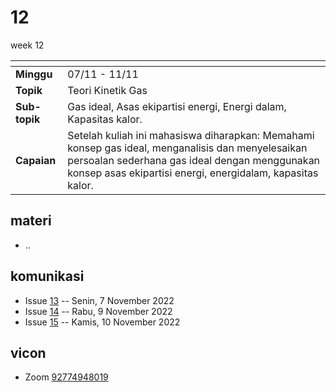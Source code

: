 # 12
week 12

<span> | <span>
:- | :-
**Minggu** | 07/11 - 11/11
**Topik** | Teori Kinetik Gas
**Sub-topik** | Gas ideal, Asas ekipartisi energi, Energi dalam, Kapasitas kalor.
**Capaian** | Setelah kuliah ini mahasiswa diharapkan: Memahami konsep gas ideal, menganalisis dan menyelesaikan persoalan sederhana gas ideal dengan menggunakan konsep asas ekipartisi energi, energidalam, kapasitas kalor.


## materi
+ ..


## komunikasi
+ Issue [13](https://github.com/dudung/fi1101-04-2022-1/issues/13) -- Senin, 7 November 2022
+ Issue [14](https://github.com/dudung/fi1101-04-2022-1/issues/14) -- Rabu, 9 November 2022
+ Issue [15](https://github.com/dudung/fi1101-04-2022-1/issues/15) -- Kamis, 10 November 2022


## vicon
+ Zoom [92774948019](https://itb-ac-id.zoom.us/j/92774948019?pwd=WVVBRllUQlpabkVmdXJ3d1hvNmtBUT09)
